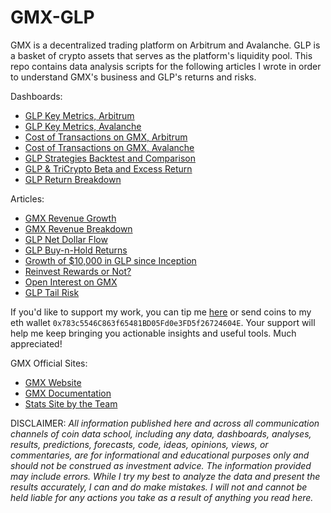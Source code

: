 # GMX-GLP

GMX is a decentralized trading platform on Arbitrum and Avalanche. GLP is a 
basket of crypto assets that serves as the platform's liquidity pool. This repo 
contains data analysis scripts for the following articles I wrote in order to 
understand GMX's business and GLP's returns and risks.

Dashboards:

* [GLP Key Metrics, Arbitrum](https://dune.com/coindataschool/glp-arbitrum)
* [GLP Key Metrics, Avalanche](https://dune.com/coindataschool/glp-avalanche)
* [Cost of Transactions on GMX, Arbitrum](https://dune.com/coindataschool/cost-of-transactions-on-gmx-arbitrum)
* [Cost of Transactions on GMX, Avalanche](https://dune.com/coindataschool/cost-of-transactions-on-gmx-avalanche)
* [GLP Strategies Backtest and Comparison](https://coindataschool-glp-strats-comp-dashboard-main-vimp75.streamlitapp.com/)
* [GLP & TriCrypto Beta and Excess Return](https://coindataschool-beta-sharpe-ret-dashboard-main-5rm56h.streamlitapp.com/)
* [GLP Return Breakdown](https://coindataschool.substack.com/p/glp-return-breakdown?r=1ly8yy&s=w&utm_campaign=post&utm_medium=web)

Articles:

* [GMX Revenue Growth](https://coindataschool.substack.com/p/gmx-revenue-growth?r=1ly8yy&s=w&utm_campaign=post&utm_medium=web)
* [GMX Revenue Breakdown](https://coindataschool.substack.com/p/gmx-revenue-breakdown?r=1ly8yy&s=w&utm_campaign=post&utm_medium=web)
* [GLP Net Dollar Flow](https://coindataschool.substack.com/p/glp-net-dollar-flow?r=1ly8yy&s=w&utm_campaign=post&utm_medium=web)
* [GLP Buy-n-Hold Returns](https://coindataschool.substack.com/p/glp-buy-and-hold-returns?r=1ly8yy&s=w&utm_campaign=post&utm_medium=web)
* [Growth of $10,000 in GLP since Inception](https://coindataschool.substack.com/p/growth-of-10000-in-glp-since-inception?r=1ly8yy&s=w&utm_campaign=post&utm_medium=web)
* [Reinvest Rewards or Not?](https://coindataschool.substack.com/p/reinvest-rewards-or-not?r=1ly8yy&s=w&utm_campaign=post&utm_medium=web)
* [Open Interest on GMX](https://coindataschool.substack.com/p/open-interest-on-gmx?r=1ly8yy&s=w&utm_campaign=post&utm_medium=web)
* [GLP Tail Risk](https://coindataschool.substack.com/p/glp-tail-risk?r=1ly8yy&s=w&utm_campaign=post&utm_medium=web)

If you'd like to support my work, you can tip me [here](https://tippin.me/@coindataschool) or
send coins to my eth wallet `0x783c5546C863f65481BD05Fd0e3FD5f26724604E`. Your support will help me keep bringing you actionable insights and useful tools. Much appreciated!

GMX Official Sites:

* [GMX Website](https://gmx.io/)
* [GMX Documentation](https://gmxio.gitbook.io/)
* [Stats Site by the Team](https://stats.gmx.io)

DISCLAIMER: *All information published here and across all communication channels of coin data school, including any data, dashboards, analyses, results, predictions, forecasts, code, ideas, opinions, views, or commentaries, are for informational and educational purposes only and should not be construed as investment advice. The information provided may include errors. While I try my best to analyze the data and present the results accurately, I can and do make mistakes. I will not and cannot be held liable for any actions you take as a result of anything you read here.*
